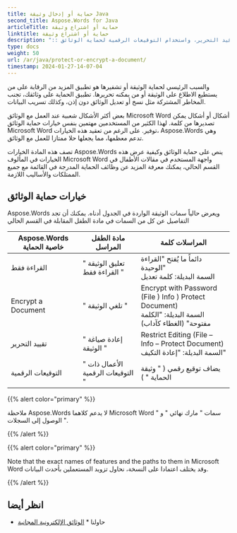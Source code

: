 ```yaml
---
title: حماية أو إدخال وثيقة Java
second_title: Aspose.Words for Java
articleTitle: حماية أو اشتراع وثيقة
linktitle: حماية أو اشتراع وثيقة
description: ":: اشتر وثيقة، وقيد التحرير، واستخدام التوقيعات الرقمية لحماية الوثائق. Aspose.Words معظم الدعم خيارات حماية الكلمات Java."
type: docs
weight: 50
url: /ar/java/protect-or-encrypt-a-document/
timestamp: 2024-01-27-14-07-04
---
```


والسبب الرئيسي لحماية الوثيقة أو تشفيرها هو تطبيق المزيد من الرقابة على من يستطيع الاطلاع على الوثيقة أو من يمكنه تحريرها. تطبيق الحماية على وثائقك، تجنب المخاطر المشتركة مثل نسخ أو تعديل الوثائق دون إذن، وكذلك تسريب البيانات.

بعض أكثر الأشكال شعبية عند العمل مع الوثائق Microsoft Word أشكال أو أشكال يمكن تصديرها من كلمة. لهذا الكثير من المستخدمين مهتمين بنفس خيارات حماية الوثائق Microsoft Word توفير. على الرغم من تعقيد هذه الخيارات، Aspose.Words وهي تدعم معظمها، مما يجعلها حلا ممتازا للعمل مع الوثائق.

تصف هذه المادة الخيارات Aspose.Words ينص على حماية الوثائق وكيفية عرض هذه الخيارات في المألوف Microsoft Word واجهة المستخدم في مقالات الأطفال في القسم الحالي، يمكنك معرفة المزيد عن وظائف الحماية المدرجة في القائمة مع جميع الممتلكات والأساليب اللازمة.

## خيارات حماية الوثائق

Aspose.Words ويعرض حالياً سمات الوثيقة الواردة في الجدول أدناه. يمكنك أن تجد التفاصيل عن كل من السمات في مادة الطفل المقابلة في القسم الحالي

|  Aspose.Words خاصية الحماية |  مادة الطفل المراسل |  المراسلات كلمة |
|  -------------------------------  |  ------------------------------  |  ------------------------------------------------------------  |
|  القراءة فقط |  " تعليق الوثيقة القراءة فقط " |  دائماً ما يُفتح "القراءة الوحيدة"<br/>السمة البديلة: كلمة تعديل |
|  Encrypt a Document |  " تلغي الوثيقة " |  Encrypt with Password (File ) Info ) Protect Document)<br/>السمة البديلة: "الكلمة مفتوحة" (الغطاء كآداب) |
|  تقييد التحرير |  " إعادة صياغة الوثيقة " |  Restrict Editing (File – Info – Protect Document)<br/>السمة البديلة: "إعادة التكيف" |
|  التوقيعات الرقمية |  " الأعمال ذات التوقيعات الرقمية " |  يضاف توقيع رقمي ( " وثيقة الحماية " ) |

{{% alert color="primary" %}}

ملاحظة Aspose.Words لا يدعم كلاهما Microsoft Word سمات " مارك نهائي " و " الوصول إلى السجلات ".

{{% /alert %}}

{{% alert color="primary" %}}

Note that the exact names of features and the paths to them in Microsoft Word وقد يختلف اعتمادا على النسخة، نحاول تزويد المستعملين بأحدث البيانات.

{{% /alert %}}

## انظر أيضا

* حاولنا * [الوثائق الإلكترونية المجانية](https://products.aspose.app/words/unlock)
